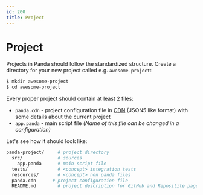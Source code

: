 ```yaml
---
id: 200
title: Project
---
```


# Project
Projects in Panda should follow the standardized structure. 
Create a directory for your new project called e.g. `awesome-project`:

```bash
$ mkdir awesome-project
$ cd awesome-project
```

Every proper project should contain at least 2 files:
* `panda.cdn` - project configuration file in [CDN](https://github.com/dzikoysk/cdn) (JSON5 like format) with some details about the current project
* `app.panda` - main script file *(Name of this file can be changed in a configuration)*

Let's see how it should look like:

```bash
panda-project/     # project directory
  src/             # sources
    app.panda      # main script file
  tests/           # <concept> integration tests
  resources/       # <concept> non panda files
  panda.cdn      # project configuration file
  README.md        # project description for GitHub and Reposilite pages 
```